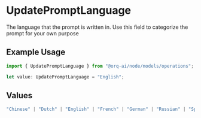 # UpdatePromptLanguage

The language that the prompt is written in. Use this field to categorize the prompt for your own purpose

## Example Usage

```typescript
import { UpdatePromptLanguage } from "@orq-ai/node/models/operations";

let value: UpdatePromptLanguage = "English";
```

## Values

```typescript
"Chinese" | "Dutch" | "English" | "French" | "German" | "Russian" | "Spanish"
```